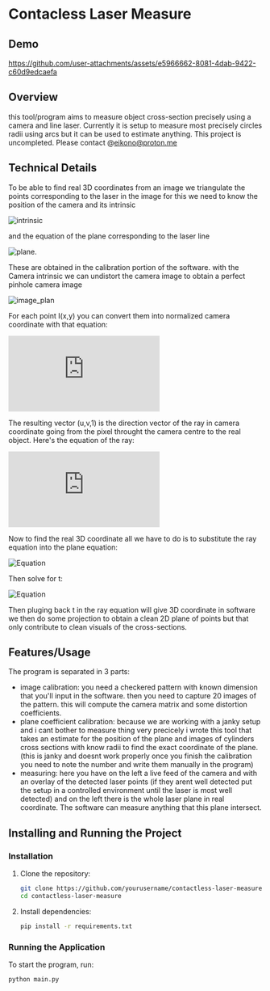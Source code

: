 # Contacless Laser Measure

## Demo
https://github.com/user-attachments/assets/e5966662-8081-4dab-9422-c60d9edcaefa

## Overview
this tool/program aims to measure object cross-section precisely using a camera and line laser. Currently it is setup to measure most precisely circles radii using arcs but it can be used to estimate anything. This project is uncompleted. Please contact @eikono@proton.me

## Technical Details
To be able to find real 3D coordinates from an image we triangulate the points corresponding to the laser in the image for this we need to know the position of the camera and its intrinsic

![intrinsic](https://latex.codecogs.com/svg.image?K=%5Cbegin%7Bbmatrix%7Df_x%26s%26c_x%5C%5C0%26f_y%26c_y%5C%5C0%260%261%5Cend%7Bbmatrix%7D) 

and the equation of the plane corresponding to the laser line 

![plane](https://latex.codecogs.com/svg.image?Ax+By+Cz+D=0). 

These are obtained in the calibration portion of the software. with the Camera intrinsic we can undistort the camera image to obtain a perfect pinhole camera image 

![image_plan](https://latex.codecogs.com/svg.image?I=%5Cbegin%7Bbmatrix%7DI%280%2C0%29%26I%281%2C0%29%26%5Chdots%26I%28W-1%2C0%29%5C%5CI%280%2C1%29%26I%281%2C1%29%26%5Chdots%26I%28W-1%2C1%29%5C%5C%5Cvdots%26%5Cvdots%26%5Cddots%26%5Cvdots%5C%5CI%280%2CH-1%29%26I%281%2CH-1%29%26%5Chdots%26I%28W-1%2CH-1%29%5Cend%7Bbmatrix%7D)

For each point I(x,y) you can convert them into normalized camera coordinate with that equation:

![equation](https://latex.codecogs.com/png.latex?%5Cbegin%7Bbmatrix%7D%20u%20%5C%5C%20v%20%5C%5C%201%20%5Cend%7Bbmatrix%7D%20=%20%5Cbegin%7Bbmatrix%7D%20%5Cfrac%7Bx%20-%20c_x%7D%7Bf_x%7D%20%5C%5C%20%5Cfrac%7By%20-%20c_y%7D%7Bf_y%7D%20%5C%5C%201%20%5Cend%7Bbmatrix%7D)

The resulting vector (u,v,1) is the direction vector of the ray in camera coordinate going from the pixel throught the camera centre to the real object. Here's the equation of the ray:

![ray equation](https://latex.codecogs.com/png.latex?%5Cmathbf%7BP%7D(t)%20=%20t%20%5Ccdot%20%5Cbegin%7Bbmatrix%7D%20u%20%5C%5C%20v%20%5C%5C%201%20%5Cend%7Bbmatrix%7D,%20%5Cquad%20t%20%5Cgeq%200)

Now to find the real 3D coordinate all we have to do is to substitute the ray equation into the plane equation:


![Equation](https://latex.codecogs.com/svg.image?A(ut)+B(vt)+C(t)+D=0)

Then solve for t:

![Equation](https://latex.codecogs.com/svg.image?t=-\frac{D}{Au+Bv+C})

Then pluging back t in the ray equation will give 3D coordinate in software we then do some projection to obtain a clean 2D plane of points but that only contribute to clean visuals of the cross-sections.

## Features/Usage
The program is separated in 3 parts: 
- image calibration: you need a checkered pattern with known dimension that you'll input in the software. then you need to capture 20 images of the pattern. this will compute the camera matrix and some distortion coefficients.
- plane coefficient calibration: because we are working with a janky setup and i cant bother to measure thing very precicely i wrote this tool that takes an estimate for the position of the plane and images of cylinders cross sections with know radii to find the exact coordinate of the plane. (this is janky and doesnt work properly once you finish the calibration you need to note the number and write them manually in the program)
- measuring: here you have on the left a live feed of the camera and with an overlay of the detected laser points (if they arent well detected put the setup in a controlled environment until the laser is most well detected) and on the left there is the whole laser plane in real coordinate. The software can measure anything that this plane intersect.

## Installing and Running the Project
### Installation  
1. Clone the repository:  
   ```sh
   git clone https://github.com/yourusername/contactless-laser-measure.git
   cd contactless-laser-measure
   ```

2. Install dependencies:  
   ```sh
   pip install -r requirements.txt
   ```

### Running the Application  
To start the program, run:  
   ```sh
   python main.py
   ```


